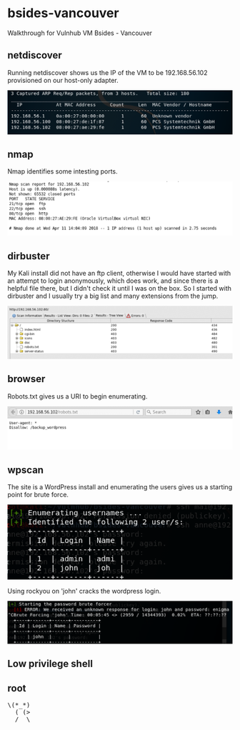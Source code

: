 # bsides-vancouver
Walkthrough for Vulnhub VM Bsides - Vancouver


## netdiscover

Running netdiscover shows us the IP of the VM to be 192.168.56.102 provisioned on our host-only adapter.

![Alt text](./netdiscover.png?raw=true)


## nmap

Nmap identifies some intesting ports.

![Alt text](./nmap.png?raw=true)


## dirbuster

My Kali install did not have an ftp client, otherwise I would have started with an attempt to login anonymously, which does work, and since there is a helpful file there, but I didn't check it until I was on the box. So I started with dirbuster and I usually try a big list and many extensions from the jump.

![Alt text](./dirbuster.png?raw=true)


## browser

Robots.txt gives us a URI to begin enumerating.

![Alt text](./robotsdottxt.png?raw=true)


## wpscan

The site is a WordPress install and enumerating the users gives us a starting point for brute force.

![Alt text](./wpscan-users.png?raw=true)

Using rockyou on 'john' cracks the wordpress login.

![Alt text](./wpscan-password.png?raw=true)


## Low privilege shell




## root

<html><pre>
\(*_*)
  ( (>
  /  \
  </pre></html>
